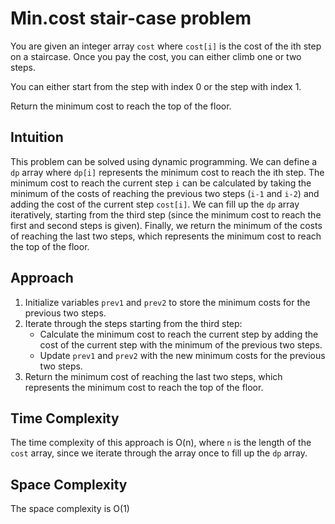 # Min.cost stair-case problem

You are given an integer array `cost` where `cost[i]` is the cost of the ith step on a staircase. Once you pay the cost, you can either climb one or two steps.

You can either start from the step with index 0 or the step with index 1.

Return the minimum cost to reach the top of the floor.

## Intuition

This problem can be solved using dynamic programming. We can define a `dp` array where `dp[i]` represents the minimum cost to reach the ith step. The minimum cost to reach the current step `i` can be calculated by taking the minimum of the costs of reaching the previous two steps (`i-1` and `i-2`) and adding the cost of the current step `cost[i]`. We can fill up the `dp` array iteratively, starting from the third step (since the minimum cost to reach the first and second steps is given). Finally, we return the minimum of the costs of reaching the last two steps, which represents the minimum cost to reach the top of the floor.

## Approach
1. Initialize variables `prev1` and `prev2` to store the minimum costs for the previous two steps.
2. Iterate through the steps starting from the third step:
   - Calculate the minimum cost to reach the current step by adding the cost of the current step with the minimum of the previous two steps.
   - Update `prev1` and `prev2` with the new minimum costs for the previous two steps.
3. Return the minimum cost of reaching the last two steps, which represents the minimum cost to reach the top of the floor.


## Time Complexity

The time complexity of this approach is O(n), where `n` is the length of the `cost` array, since we iterate through the array once to fill up the `dp` array.

## Space Complexity

The space complexity is O(1) 





